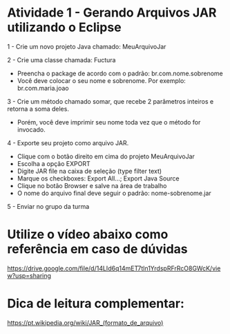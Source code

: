 # Atividade 1 - Gerando Arquivos JAR utilizando o Eclipse

1 -   Crie um novo projeto Java chamado: MeuArquivoJar

2 -   Crie uma classe chamada: Fuctura
- Preencha o package de acordo com o padrão: br.com.nome.sobrenome
- Você deve colocar o seu nome e sobrenome. Por exemplo: br.com.maria.joao

3 -   Crie um método chamado somar, que recebe 2 parâmetros inteiros e retorna a soma deles.
- Porém, você deve imprimir seu nome toda vez que o método for invocado.

4 -   Exporte seu projeto como arquivo JAR.
- Clique com o botão direito em cima do projeto MeuArquivoJar
- Escolha a opção EXPORT
- Digite JAR file na caixa de seleção (type filter text)
- Marque os checkboxes: Export All...; Export Java Source
- Clique no botão Browser e salve na área de trabalho
- O nome do arquivo final deve seguir o padrão: nome-sobrenome.jar

5   - Enviar no grupo da turma

# Utilize o vídeo abaixo como referência em caso de dúvidas

https://drive.google.com/file/d/14LId6q14mET7tln1YrdspRFrRcO8GWcK/view?usp=sharing


# Dica de leitura complementar:

https://pt.wikipedia.org/wiki/JAR_(formato_de_arquivo)
